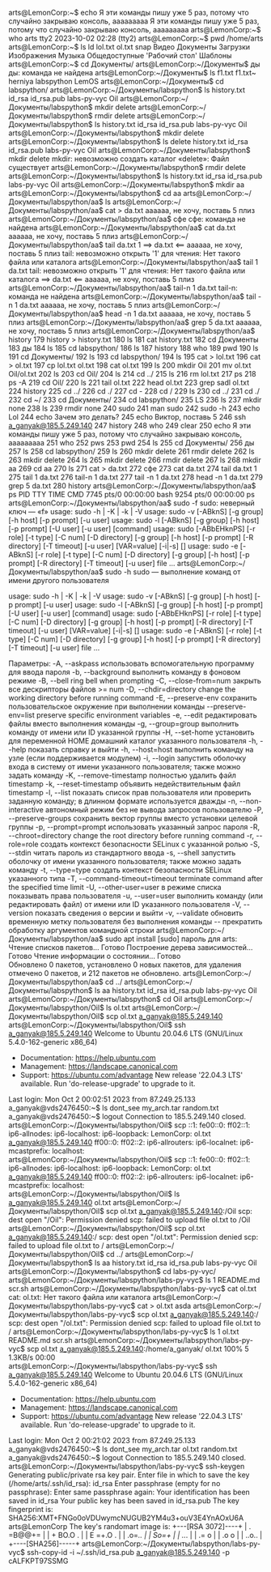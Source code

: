 arts@LemonCorp:~$ echo Я эти команды пишу уже 5 раз, потому что случайно закрываю консоль, ааааааааа
Я эти команды пишу уже 5 раз, потому что случайно закрываю консоль, ааааааааа
arts@LemonCorp:~$ who
arts     tty2         2023-10-02 02:28 (tty2)
arts@LemonCorp:~$ pwd
/home/arts
arts@LemonCorp:~$ ls
 ld   lol.txt   ol.txt   snap   Видео   Документы   Загрузки   Изображения   Музыка   Общедоступные  'Рабочий стол'   Шаблоны
arts@LemonCorp:~$ cd Документы/
arts@LemonCorp:~/Документы$ ды
ды: команда не найдена
arts@LemonCorp:~/Документы$ ls
f1.txt  f1.txt~  herniya  labspython  LemOS
arts@LemonCorp:~/Документы$ cd labspython/
arts@LemonCorp:~/Документы/labspython$ ls
history.txt  id_rsa  id_rsa.pub  labs-py-vyc  Oil
arts@LemonCorp:~/Документы/labspython$ mkdir delete
arts@LemonCorp:~/Документы/labspython$ rmdir delete
arts@LemonCorp:~/Документы/labspython$ ls
history.txt  id_rsa  id_rsa.pub  labs-py-vyc  Oil
arts@LemonCorp:~/Документы/labspython$ mkdir delete
arts@LemonCorp:~/Документы/labspython$ ls
delete  history.txt  id_rsa  id_rsa.pub  labs-py-vyc  Oil
arts@LemonCorp:~/Документы/labspython$ mkdir delete
mkdir: невозможно создать каталог «delete»: Файл существует
arts@LemonCorp:~/Документы/labspython$ rmdir delete
arts@LemonCorp:~/Документы/labspython$ ls
history.txt  id_rsa  id_rsa.pub  labs-py-vyc  Oil
arts@LemonCorp:~/Документы/labspython$ mkdir aa
arts@LemonCorp:~/Документы/labspython$ cd aa
arts@LemonCorp:~/Документы/labspython/aa$ ls
arts@LemonCorp:~/Документы/labspython/aa$ cat > da.txt
aaaaaa, не хочу, поставь 5 плиз
arts@LemonCorp:~/Документы/labspython/aa$ сфе
сфе: команда не найдена
arts@LemonCorp:~/Документы/labspython/aa$ cat da.txt
aaaaaa, не хочу, поставь 5 плиз
arts@LemonCorp:~/Документы/labspython/aa$ tail da.txt 1
==> da.txt <==
aaaaaa, не хочу, поставь 5 плиз
tail: невозможно открыть '1' для чтения: Нет такого файла или каталога
arts@LemonCorp:~/Документы/labspython/aa$ tail 1 da.txt
tail: невозможно открыть '1' для чтения: Нет такого файла или каталога
==> da.txt <==
aaaaaa, не хочу, поставь 5 плиз
arts@LemonCorp:~/Документы/labspython/aa$ tail-n 1 da.txt
tail-n: команда не найдена
arts@LemonCorp:~/Документы/labspython/aa$ tail -n 1 da.txt
aaaaaa, не хочу, поставь 5 плиз
arts@LemonCorp:~/Документы/labspython/aa$ head -n 1 da.txt
aaaaaa, не хочу, поставь 5 плиз
arts@LemonCorp:~/Документы/labspython/aa$ grep 5  da.txt
aaaaaa, не хочу, поставь 5 плиз
arts@LemonCorp:~/Документы/labspython/aa$ history 
  179  history > history.txt
  180  ls
  181  cat history.txt
  182  cd Документы
  183  ды
  184  ls
  185  cd labspython/
  186  ls
  187  history 
  188  who
  189  pwd
  190  ls
  191  cd Документы/
  192  ls
  193  cd labspython/
  194  ls
  195  cat > lol.txt
  196  cat > ol.txt
  197  cp lol.txt ol.txt
  198  cat ol.txt
  199  ls
  200  mkdir Oil
  201  mv ol.txt Oil/ol.txt
  202  ls
  203  cd Oil/
  204  ls
  214  cd ../
  215  ls
  216  rm lol.txt
  217  ps
  218  ps -A
  219  cd Oil/
  220  ls
  221  tail ol.txt
  222  head ol.txt
  223  grep sadl ol.txt
  224  history
  225  cd ../
  226  cd ./
  227  cd -
  228  cd /
  229  ls
  230  cd ../
  231  cd ./
  232  cd ~/
  233  cd Документы/
  234  cd labspython/
  235  LS
  236  ls
  237  mkdir none
  238  ls
  239  rmdir none
  240  sudo
  241  man sudo
  242  sudo -h
  243  echo Lol
  244  echo Зачем это делать?
  245  echo Виктор, поставь 5
  246  ssh a_ganyak@185.5.249.140
  247  history
  248  who
  249  clear
  250  echo Я эти команды пишу уже 5 раз, потому что случайно закрываю консоль, ааааааааа
  251  who
  252  pws
  253  pwd
  254  ls
  255  cd Документы/
  256  ды
  257  ls
  258  cd labspython/
  259  ls
  260  mkdir delete
  261  rmdir delete
  262  ls
  263  mkdir delete
  264  ls
  265  mkdir delete
  266  rmdir delete
  267  ls
  268  mkdir aa
  269  cd aa
  270  ls
  271  cat > da.txt
  272  сфе
  273  cat da.txt
  274  tail da.txt 1
  275  tail 1 da.txt
  276  tail-n 1 da.txt
  277  tail -n 1 da.txt
  278  head -n 1 da.txt
  279  grep 5  da.txt
  280  history 
arts@LemonCorp:~/Документы/labspython/aa$ ps
    PID TTY          TIME CMD
   7745 pts/0    00:00:00 bash
   9254 pts/0    00:00:00 ps
arts@LemonCorp:~/Документы/labspython/aa$ sudo -f
sudo: неверный ключ — «f»
usage: sudo -h | -K | -k | -V
usage: sudo -v [-ABknS] [-g group] [-h host] [-p prompt] [-u user]
usage: sudo -l [-ABknS] [-g group] [-h host] [-p prompt] [-U user] [-u user] [command]
usage: sudo [-ABbEHknPS] [-r role] [-t type] [-C num] [-D directory] [-g group] [-h host] [-p prompt] [-R directory] [-T timeout] [-u user] [VAR=value] [-i|-s] [<command>]
usage: sudo -e [-ABknS] [-r role] [-t type] [-C num] [-D directory] [-g group] [-h host] [-p prompt] [-R directory] [-T timeout] [-u user] file ...
arts@LemonCorp:~/Документы/labspython/aa$ sudo -h
sudo — выполнение команд от имени другого пользователя

usage: sudo -h | -K | -k | -V
usage: sudo -v [-ABknS] [-g group] [-h host] [-p prompt] [-u user]
usage: sudo -l [-ABknS] [-g group] [-h host] [-p prompt] [-U user] [-u user] [command]
usage: sudo [-ABbEHknPS] [-r role] [-t type] [-C num] [-D directory] [-g group] [-h host] [-p prompt] [-R directory] [-T timeout] [-u user] [VAR=value] [-i|-s] [<command>]
usage: sudo -e [-ABknS] [-r role] [-t type] [-C num] [-D directory] [-g group] [-h host] [-p prompt] [-R directory] [-T timeout] [-u user] file ...

Параметры:
  -A, --askpass                 использовать вспомогательную программу для ввода пароля
  -b, --background              выполнить команду в фоновом режиме
  -B, --bell                    ring bell when prompting
  -C, --close-from=num          закрыть все дескрипторы файлов >= num
  -D, --chdir=directory         change the working directory before running command
  -E, --preserve-env            сохранить пользовательское окружение при выполнении команды
      --preserve-env=list       preserve specific environment variables
  -e, --edit                    редактировать файлы вместо выполнения команды
  -g, --group=group             выполнить команду от имени или ID указанной группы
  -H, --set-home                установить для переменной HOME домашний каталог указанного пользователя
  -h, --help                    показать справку и выйти
  -h, --host=host               выполнить команду на узле (если поддерживается модулем)
  -i, --login                   запустить оболочку входа в систему от имени указанного пользователя; также можно задать
                                команду
  -K, --remove-timestamp        полностью удалить файл timestamp
  -k, --reset-timestamp         объявить недействительным файл timestamp
  -l, --list                    показать список прав пользователя или проверить заданную команду; в длинном формате
                                используется дважды
  -n, --non-interactive         автономный режим без не вывода запросов пользователю
  -P, --preserve-groups         сохранить вектор группы вместо установки целевой группы
  -p, --prompt=prompt           использовать указанный запрос пароля
  -R, --chroot=directory        change the root directory before running command
  -r, --role=role               создать контекст безопасности SELinux с указанной ролью
  -S, --stdin                   читать пароль из стандартного ввода
  -s, --shell                   запустить оболочку от имени указанного пользователя; также можно задать команду
  -t, --type=type               создать контекст безопасности SELinux указанного типа
  -T, --command-timeout=timeout terminate command after the specified time limit
  -U, --other-user=user         в режиме списка показывать права пользователя
  -u, --user=user               выполнить команду (или редактировать файл) от имени или ID указанного пользователя
  -V, --version                 показать сведения о версии и выйти
  -v, --validate                обновить временную метку пользователя без выполнения команды
  --                            прекратить обработку аргументов командной строки
arts@LemonCorp:~/Документы/labspython/aa$ sudo apt install
[sudo] пароль для arts: 
Чтение списков пакетов… Готово
Построение дерева зависимостей… Готово
Чтение информации о состоянии… Готово         
Обновлено 0 пакетов, установлено 0 новых пакетов, для удаления отмечено 0 пакетов, и 212 пакетов не обновлено.
arts@LemonCorp:~/Документы/labspython/aa$ cd ../
arts@LemonCorp:~/Документы/labspython$ ls
aa  history.txt  id_rsa  id_rsa.pub  labs-py-vyc  Oil
arts@LemonCorp:~/Документы/labspython$ cd Oil
arts@LemonCorp:~/Документы/labspython/Oil$ ls
ol.txt
arts@LemonCorp:~/Документы/labspython/Oil$ scp ol.txt a_ganyak@185.5.249.140
arts@LemonCorp:~/Документы/labspython/Oil$ ssh  a_ganyak@185.5.249.140
Welcome to Ubuntu 20.04.6 LTS (GNU/Linux 5.4.0-162-generic x86_64)

 * Documentation:  https://help.ubuntu.com
 * Management:     https://landscape.canonical.com
 * Support:        https://ubuntu.com/advantage
New release '22.04.3 LTS' available.
Run 'do-release-upgrade' to upgrade to it.

Last login: Mon Oct  2 00:02:51 2023 from 87.249.25.133
a_ganyak@vds2476450:~$ ls
dont_see  my_arch.tar  random.txt
a_ganyak@vds2476450:~$ logout
Connection to 185.5.249.140 closed.
arts@LemonCorp:~/Документы/labspython/Oil$ scp 
::1:                     fe00::0:                 ff02::1:                 ip6-allnodes:            ip6-localhost:           ip6-loopback:            LemonCorp:               ol.txt 
a_ganyak@185.5.249.140   ff00::0:                 ff02::2:                 ip6-allrouters:          ip6-localnet:            ip6-mcastprefix:         localhost:               
arts@LemonCorp:~/Документы/labspython/Oil$ scp 
::1:                     fe00::0:                 ff02::1:                 ip6-allnodes:            ip6-localhost:           ip6-loopback:            LemonCorp:               ol.txt 
a_ganyak@185.5.249.140   ff00::0:                 ff02::2:                 ip6-allrouters:          ip6-localnet:            ip6-mcastprefix:         localhost:               
arts@LemonCorp:~/Документы/labspython/Oil$ ls
a_ganyak@185.5.249.140  ol.txt
arts@LemonCorp:~/Документы/labspython/Oil$ scp ol.txt a_ganyak@185.5.249.140:/Oil
scp: dest open "/Oil": Permission denied
scp: failed to upload file ol.txt to /Oil
arts@LemonCorp:~/Документы/labspython/Oil$ scp ol.txt a_ganyak@185.5.249.140:/
scp: dest open "/ol.txt": Permission denied
scp: failed to upload file ol.txt to /
arts@LemonCorp:~/Документы/labspython/Oil$ cd ../
arts@LemonCorp:~/Документы/labspython$ ls 
aa  history.txt  id_rsa  id_rsa.pub  labs-py-vyc  Oil
arts@LemonCorp:~/Документы/labspython$ cd labs-py-vyc/
arts@LemonCorp:~/Документы/labspython/labs-py-vyc$ ls
1  README.md  scr.sh
arts@LemonCorp:~/Документы/labspython/labs-py-vyc$ cat ol.txt
cat: ol.txt: Нет такого файла или каталога
arts@LemonCorp:~/Документы/labspython/labs-py-vyc$ cat > ol.txt
asda
arts@LemonCorp:~/Документы/labspython/labs-py-vyc$ scp ol.txt a_ganyak@185.5.249.140:/
scp: dest open "/ol.txt": Permission denied
scp: failed to upload file ol.txt to /
arts@LemonCorp:~/Документы/labspython/labs-py-vyc$ ls
1  ol.txt  README.md  scr.sh
arts@LemonCorp:~/Документы/labspython/labs-py-vyc$ scp ol.txt a_ganyak@185.5.249.140:/home/a_ganyak/
ol.txt                                                                                                                                                                    100%    5     1.3KB/s   00:00    
arts@LemonCorp:~/Документы/labspython/labs-py-vyc$ ssh  a_ganyak@185.5.249.140
Welcome to Ubuntu 20.04.6 LTS (GNU/Linux 5.4.0-162-generic x86_64)

 * Documentation:  https://help.ubuntu.com
 * Management:     https://landscape.canonical.com
 * Support:        https://ubuntu.com/advantage
New release '22.04.3 LTS' available.
Run 'do-release-upgrade' to upgrade to it.

Last login: Mon Oct  2 00:21:02 2023 from 87.249.25.133
a_ganyak@vds2476450:~$ ls
dont_see  my_arch.tar  ol.txt  random.txt
a_ganyak@vds2476450:~$ logout
Connection to 185.5.249.140 closed.
arts@LemonCorp:~/Документы/labspython/labs-py-vyc$ ssh-keygen
Generating public/private rsa key pair.
Enter file in which to save the key (/home/arts/.ssh/id_rsa): id_rsa
Enter passphrase (empty for no passphrase): 
Enter same passphrase again: 
Your identification has been saved in id_rsa
Your public key has been saved in id_rsa.pub
The key fingerprint is:
SHA256:XMT+FNGo0oVDUwymcNUGUB2YM4u3+ouV3E4YnAOxU6A arts@LemonCorp
The key's randomart image is:
+---[RSA 3072]----+
|      . =B@@+=   |
|       + BO.O .  |
|      E =+.O .   |
|       .o=*..    |
|        So=+     |
|         ..*.    |
|         .= o    |
|        .o o     |
|        ..o..    |
+----[SHA256]-----+
arts@LemonCorp:~/Документы/labspython/labs-py-vyc$ ssh-copy-id -i ~/.ssh/id_rsa.pub a_ganyak@185.5.249.140 -p cALFKPT97SSMG
